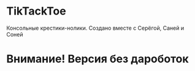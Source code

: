 # TikTackToe
Консольные крестики-нолики. Создано вместе с Серёгой, Саней и Соней
# Внимание! Версия без дароботок
